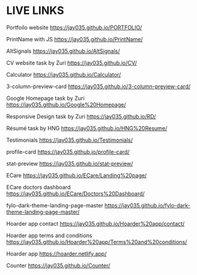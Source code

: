# LIVE LINKS

Portfoilo website
https://jay035.github.io/PORTFOLIO/

PrintName with JS
https://jay035.github.io/PrintName/

AltSignals
https://jay035.github.io/AltSignals/

CV website task by Zuri
https://jay035.github.io/CV/

Calculator
https://jay035.github.io/Calculator/

3-column-preview-card
https://jay035.github.io/3-column-preview-card/

Google Homepage task by Zuri
https://jay035.github.io/Google%20Homepage/

Responsive Design task by Zuri
https://jay035.github.io/RD/

Résumé task by HNG
https://jay035.github.io/HNG%20Resume/

Testimonials
https://jay035.github.io/Testimonials/

profile-card
https://jay035.github.io/profile-card/

stat-preview
https://jay035.github.io/stat-preview/

ECare
https://jay035.github.io/ECare/Landing%20page/

ECare doctors dashboard
https://jay035.github.io/ECare/Doctors%20Dashboard/

fylo-dark-theme-landing-page-master
https://jay035.github.io/fylo-dark-theme-landing-page-master/

Hoarder app contact
https://jay035.github.io/Hoarder%20app/contact/

Hoarder app terms and conditions
https://jay035.github.io/Hoarder%20app/Terms%20and%20conditions/

Hoarder app 
https://hoarder.netlify.app/

Counter
https://jay035.github.io/Counter/
